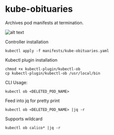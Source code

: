 # kube-obituaries
Archives pod manifests at termination.

![alt text](https://github.com/lannparty/kube-obituaries/blob/main/kube-obituaries.png?raw=true)

Controller installation
```
kubectl apply -f manifests/kube-obituaries.yaml
```

Kubectl plugin installation
```
chmod +x kubectl-plugin/kubectl-ob
cp kubectl-plugin/kubectl-ob /usr/local/bin
```

CLI Usage:
```
kubectl ob <DELETED_POD_NAME>
```
Feed into jq for pretty print
```
kubectl ob <DELETED_POD_NAME> |jq -r
```
Supports wildcard
```
kubectl ob calico* |jq -r
```
